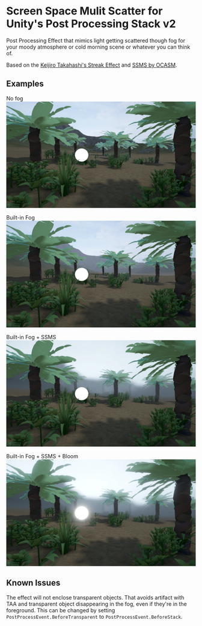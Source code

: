 # Screen Space Mulit Scatter for Unity's Post Processing Stack v2
Post Processing Effect that mimics light getting scattered though fog for your moody atmosphere or cold morning scene or whatever you can think of.

Based on the [Keijiro Takahashi's Streak Effect](https://github.com/keijiro/Kino) and [SSMS by OCASM](https://github.com/OCASM/SSMS).

Examples
-

No fog
![screenshot1](./ReadMe/NoFog.webp)

Built-in Fog
![screenshot2](./ReadMe/Fog.webp)

Built-in Fog + SSMS
![screenshot3](./ReadMe/FogSsms.webp)

Built-in Fog + SSMS + Bloom
![screenshot4](./ReadMe/FogSsmsBloom.webp)

Known Issues
-
The effect will not enclose transparent objects. That avoids artifact with TAA and transparent object disappearing in the fog, even if they're in the foreground. This can be changed by setting ```PostProcessEvent.BeforeTransparent``` to ```PostProcessEvent.BeforeStack```. 

